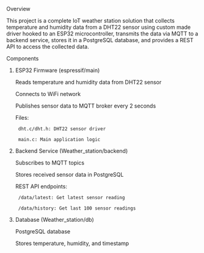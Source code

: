 Overview

This project is a complete IoT weather station solution that collects temperature and humidity data from a DHT22 sensor using custom made driver hooked to an ESP32 microcontroller, transmits the data via MQTT to a backend service, stores it in a PostgreSQL database, and provides a REST API to access the collected data.

Components
1. ESP32 Firmware (espressif/main)

    Reads temperature and humidity data from DHT22 sensor

    Connects to WiFi network

    Publishes sensor data to MQTT broker every 2 seconds

    Files:

        dht.c/dht.h: DHT22 sensor driver

        main.c: Main application logic

2. Backend Service (Weather_station/backend)

    Subscribes to MQTT topics

    Stores received sensor data in PostgreSQL

    REST API endpoints:

        /data/latest: Get latest sensor reading

        /data/history: Get last 100 sensor readings

3. Database (Weather_station/db)

    PostgreSQL database

    Stores temperature, humidity, and timestamp
